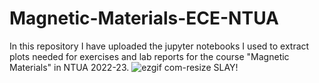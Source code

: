 # Magnetic-Materials-ECE-NTUA
In this repository I have uploaded the jupyter notebooks I used to extract plots needed for exercises and lab reports for the course "Magnetic Materials" in NTUA 2022-23.
![ezgif com-resize](https://user-images.githubusercontent.com/106864601/218151993-a7d12314-5a2f-4de6-aa54-f19fc8cd6fd9.gif)
SLAY!
